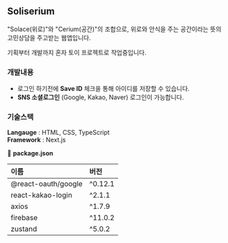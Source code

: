## Soliserium

"Solace(위로)"와 "Cerium(공간)"의 조합으로, 위로와 안식을 주는 공간이라는 뜻의 고민상담을 주고받는 웹앱입니다.

기획부터 개발까지 혼자 토이 프로젝트로 작업중입니다.

### 개발내용

- 로그인 하기전에 **Save ID** 체크을 통해 아이디를 저장할 수 있습니다.
- **SNS 소셜로그인** (Google, Kakao, Naver) 로그인이 가능합니다.

### 기술스택

**Langauge** : HTML, CSS, TypeScript  
**Framework** : Next.js

:memo: **package.json**

| 이름                | 버전    |
| :------------------ | :------ |
| @react-oauth/google | ^0.12.1 |
| react-kakao-login   | ^2.1.1  |
| axios               | ^1.7.9  |
| firebase            | ^11.0.2 |
| zustand             | ^5.0.2  |
